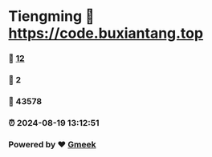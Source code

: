 # Tiengming :link: https://code.buxiantang.top 
### :page_facing_up: [12](https://code.buxiantang.top/tag.html) 
### :speech_balloon: 2 
### :hibiscus: 43578 
### :alarm_clock: 2024-08-19 13:12:51 
### Powered by :heart: [Gmeek](https://github.com/Meekdai/Gmeek)
